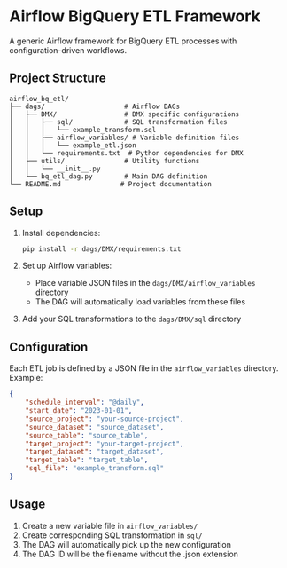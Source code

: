 # Airflow BigQuery ETL Framework

A generic Airflow framework for BigQuery ETL processes with configuration-driven workflows.

## Project Structure

```
airflow_bq_etl/
├── dags/                    # Airflow DAGs
│   ├── DMX/                 # DMX specific configurations
│   │   ├── sql/             # SQL transformation files
│   │   │   └── example_transform.sql
│   │   ├── airflow_variables/ # Variable definition files
│   │   │   └── example_etl.json
│   │   └── requirements.txt  # Python dependencies for DMX
│   ├── utils/               # Utility functions
│   │   └── __init__.py
│   └── bq_etl_dag.py        # Main DAG definition
└── README.md               # Project documentation
```

## Setup

1. Install dependencies:
   ```bash
   pip install -r dags/DMX/requirements.txt
   ```

2. Set up Airflow variables:
   - Place variable JSON files in the `dags/DMX/airflow_variables` directory
   - The DAG will automatically load variables from these files

3. Add your SQL transformations to the `dags/DMX/sql` directory

## Configuration

Each ETL job is defined by a JSON file in the `airflow_variables` directory. Example:

```json
{
    "schedule_interval": "@daily",
    "start_date": "2023-01-01",
    "source_project": "your-source-project", 
    "source_dataset": "source_dataset",
    "source_table": "source_table",
    "target_project": "your-target-project",
    "target_dataset": "target_dataset",
    "target_table": "target_table",
    "sql_file": "example_transform.sql"
}
```

## Usage

1. Create a new variable file in `airflow_variables/`
2. Create corresponding SQL transformation in `sql/`
3. The DAG will automatically pick up the new configuration
4. The DAG ID will be the filename without the .json extension
